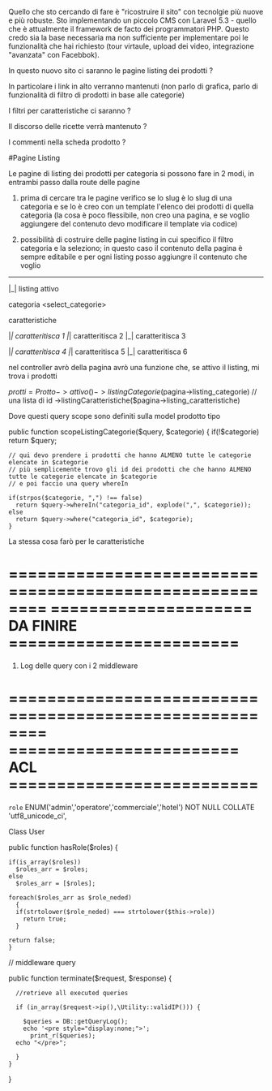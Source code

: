 Quello che sto cercando di fare è "ricostruire il sito" con tecnolgie più nuove e più robuste. Sto implementando un piccolo CMS con   Laravel 5.3 - quello che è attualmente il framework de facto dei programmatori PHP.
Questo credo sia la base necessaria ma non sufficiente per implementare poi le funzionalità che hai richiesto (tour virtaule, upload dei video, integrazione "avanzata" con Facebbok).

In questo nuovo sito ci saranno le pagine listing dei prodotti ? 

In particolare i link in alto verranno mantenuti (non parlo di grafica, parlo di funzionalità di filtro di prodotti in base alle categorie)

I filtri per caratteristiche ci saranno ?

Il discorso delle ricette verrà mantenuto ?

I commenti nella scheda prodotto ?





#Pagine Listing

Le pagine di listing dei prodotti per categoria si possono fare in 2 modi, in entrambi passo dalla route delle pagine

1. prima di cercare tra le pagine verifico se lo slug è lo slug di una categoria e se lo è creo con un template l'elenco dei prodotti di quella categoria (la cosa è poco flessibile, non creo una pagina, e se voglio aggiungere del contenuto devo modificare il template via codice)

2. possibilità di costruire delle pagine listing in cui specifico il filtro categoria e la seleziono; in questo caso il contenuto della pagina è sempre editabile e per ogni listing posso aggiungre il contenuto che voglio

------------------------------------------------------------------------------------------------------

|_| listing attivo

categoria	<select_categorie>

caratteristiche 

|_| caratteritisca 1			|_|  caratteritisca 2			|_|  caratteritisca 3

|_| caratteritisca 4			|_|  caratteritisca 5			|_|  caratteritisca 6 




nel controller avrò della pagina avrò una funzione che, se attivo il listing, mi trova i prodotti

$protti = Protto
			->attivo()
            ->listingCategorie($pagina->listing_categorie) // una lista di id 
			->listingCaratteristiche($pagina->listing_caratteristiche)
      
Dove questi query scope sono definiti sulla model prodotto tipo

 public function scopeListingCategorie($query, $categorie)
    {
    if(!$categorie)
      return $query;
	
	// qui devo prendere i prodotti che hanno ALMENO tutte le categorie elencate in $categorie
    // più semplicemente trovo gli id dei prodotti che che hanno ALMENO tutte le categorie elencate in $categorie
    // e poi faccio una query whereIn

    if(strpos($categorie, ",") !== false)
      return $query->whereIn("categoria_id", explode(",", $categorie));
    else
      return $query->where("categoria_id", $categorie);
    }


La stessa cosa farò per le caratteristiche






========================================================
===================== DA FINIRE ========================
========================================================


1. Log delle query con i 2 middleware






========================================================
======================== ACL  ==========================
========================================================

`role` ENUM('admin','operatore','commerciale','hotel') NOT NULL COLLATE 'utf8_unicode_ci',




Class User


public function hasRole($roles)
    {

    if(is_array($roles))
      $roles_arr = $roles;
    else
      $roles_arr = [$roles];

    foreach($roles_arr as $role_neded)
      {
      if(strtolower($role_neded) === strtolower($this->role))
        return true;
      }

    return false;
    }


// middleware query 

 public function terminate($request, $response) 
    {
    
      //retrieve all executed queries
     
      if (in_array($request->ip(),\Utility::validIP())) {
        
        $queries = DB::getQueryLog();
        echo '<pre style="display:none;">';
          print_r($queries);
      echo "</pre>";
      
      }
    }
  }